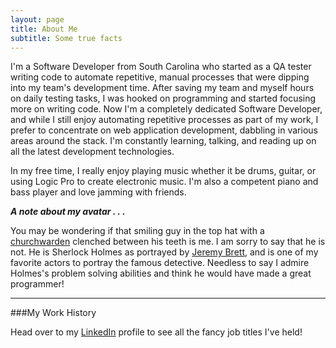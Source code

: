 ```yaml
---
layout: page
title: About Me
subtitle: Some true facts 
---
```


I'm a Software Developer from South Carolina who started as a QA tester writing code to automate repetitive, manual processes that were dipping into my team's development time. After saving my team and myself hours on daily testing tasks, I was hooked on programming and started focusing more on writing code. Now I'm a completely dedicated Software Developer, and while I still enjoy automating repetitive processes as part of my work, I prefer to concentrate on web application development, dabbling in various areas around the stack. I'm constantly learning, talking, and reading up on all the latest development technologies. 

In my free time, I really enjoy playing music whether it be drums, guitar, or using Logic Pro to create electronic music. I'm also a competent piano and bass player and love jamming with friends.

***A note about my avatar . . .***

You may be wondering if that smiling guy in the top hat with a [churchwarden](https://en.wikipedia.org/wiki/Churchwarden_pipe) clenched between his teeth is me. I am sorry to say that he is not. He is Sherlock Holmes as portrayed by [Jeremy Brett](https://en.wikipedia.org/wiki/Jeremy_Brett), and is one of my favorite actors to portray the famous detective. Needless to say I admire Holmes's problem solving abilities and think he would have made a great programmer!

__________

###My Work History

Head over to my [LinkedIn](https://www.linkedin.com/in/tbeede/) profile to see all the fancy job titles I've held!
